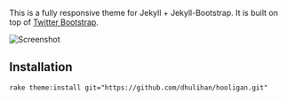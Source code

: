 This is a fully responsive theme for Jekyll + Jekyll-Bootstrap. It is built on top of [Twitter Bootstrap](http://twitter.github.com/bootstrap/).

![Screenshot](https://raw.github.com/dhulihan/hooligan/master/screenshot.png)

## Installation

	rake theme:install git="https://github.com/dhulihan/hooligan.git" 

